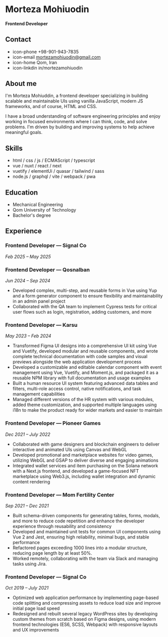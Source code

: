 <!-- left -->
# Morteza Mohiuodin
#### Frontend Developer 


## Contact
- icon-phone  +98-901-943-7835 
- icon-email  mortezamohiuodin@gmail.com 
- icon-home Qom, Iran 
- icon-linkdin in/mortezamohiuodin 


## About me
I'm Morteza Mohiuddin, a frontend developer specializing in building scalable and maintainable UIs using vanilla JavaScript, modern JS frameworks, and of course, HTML and CSS.

I have a broad understanding of software engineering principles and enjoy working in focused environments where I can think, code, and solve problems. I'm driven by building and improving systems to help achieve meaningful goals.

## Skills

- html / css / js / ECMAScript / typescript
- vue / nuxt / react / next
- vuetify / elementUi / quasar / tailwind / sass 
- node.js / graphql / vite / webpack / pwa


## Education
- Mechanical Engineering 
- Qom University of Technology
- Bachelor's degree


<!-- right -->

## Experience

### Frontend Developer — **Signal Co**  
_Feb 2025 – May 2025_




### Frontend Developer — **Qosnalban**  
_Jun 2024 – Sep 2024_

- Developed complex, multi-step, and reusable forms in Vue using Yup and a form generator component to ensure flexibility and maintainability in an admin panel project
- Collaborated with the QA team to implement Cypress tests for critical user flows such as login, registration, adding customers, and more



### Frontend Developer — **Karsu**  
_May 2023 – Feb 2024_

- Transformed Figma UI designs into a comprehensive UI kit using Vue and Vuetify, developed modular and reusable components, and wrote complete technical documentation with code samples and visual previews alongside the web application development process
- Developed a customizable and editable calendar component with event management using Vue, Vuetify, and Moment.js, and packaged it as a reusable NPM library with full documentation and usage examples
- Built a human resource UI system featuring advanced data tables and filters, multi-role access control, native notifications, and task management capabilities
- Managed different versions of the HR system with various modules, added theme customization, and supported multiple languages using i18n to make the product ready for wider markets and easier to maintain
### Frontend Developer — **Pioneer Games**  
_Dec 2021 – July 2022_

<!--pagebreak-->


-  Collaborated with game designers and blockchain engineers to deliver interactive and animated UIs using Canvas and WebGL
- Developed promotional and marketplace websites for video games, utilizing WebGL and GSAP to deliver diverse and engaging animations
- Integrated wallet services and item purchasing on the Solana network with a Next.js frontend, and developed a game-focused NFT marketplace using Web3.js, including wallet integration and dynamic content rendering


### Frontend Developer — **Mom Fertility Center**  
_Sep 2021 – Dec 2021_
 
- Built schema-driven components for generating tables, forms, modals, and more to reduce code repetition and enhance the developer experience through reusability and consistency
- Developed and maintained unit tests for common UI components using Vue 2 and Jest, ensuring high reliability, minimal bugs, and stable performance
- Refactored pages exceeding 1000 lines into a modular structure, reducing page length by at least 50%.
- Worked remotely, collaborating with the team via Slack and managing tasks using Jira.

### Frontend Developer — **Signal Co**  
_Oct 2019 – July 2021_  
 
- Optimized web application performance by implementing page-based code splitting and compressing assets to reduce load size and improve initial page load speed
- Redesigned and rebuilt several legacy WordPress sites by developing custom themes from scratch based on Figma designs, using modern frontend technologies (ES6, SCSS, Webpack) with responsive layouts and UX improvements


<!-- ### Frontend Developer — **Tipsy**  
_July 2018 – Oct 2019_
 
- Developed UI components and templates integrated with WordPress REST API and custom ACF fields -->